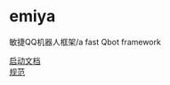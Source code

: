 # emiya
敏捷QQ机器人框架/a fast Qbot framework

[启动文档](https://github.com/Lixeer/emiya/blob/e3baca94461f6fd6d145bfc1d6dee4f640f43869/docs/%E5%90%AF%E5%8A%A8%E6%96%87%E6%A1%A3.md)\
[规范](https://github.com/Lixeer/emiya/blob/6b4cf2c60e155fd2e394866bf23331c6a383a089/docs/%E8%A7%84%E8%8C%83.md)
